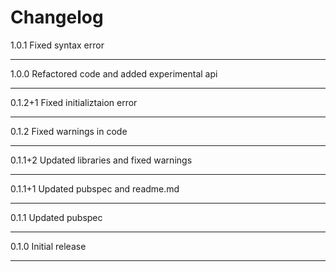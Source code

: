 
# Changelog

1.0.1  Fixed syntax error

---
1.0.0  Refactored code and added experimental api

---

0.1.2+1  Fixed initializtaion error

---
0.1.2  Fixed warnings in code

---
0.1.1+2  Updated libraries and fixed warnings

---

0.1.1+1  Updated pubspec and readme.md

---

0.1.1  Updated pubspec

---

0.1.0  Initial release

---
